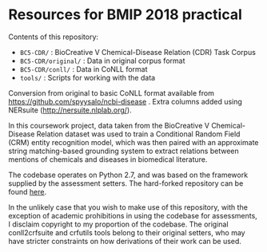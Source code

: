 # Resources for BMIP 2018 practical

Contents of this repository:

- `BC5-CDR/`          :  BioCreative V Chemical-Disease Relation (CDR) Task Corpus
- `BC5-CDR/original/` :   Data in original corpus format
- `BC5-CDR/conll/`    :   Data in CoNLL format
- `tools/`                 :   Scripts for working with the data

Conversion from original to basic CoNLL format available from
https://github.com/spyysalo/ncbi-disease . Extra columns added using
NERsuite (http://nersuite.nlplab.org/).

In this coursework project, data taken from the BioCreative V Chemical-Disease Relation dataset was used to train a Conditional Random Field (CRM) entity recognition model, which was then paired with an approximate string matching-based grounding system to extract relations between mentions of chemicals and diseases in biomedical literature. 

The codebase operates on Python 2.7, and was based on the framework supplied by the assessment setters. The hard-forked repository can be found [here](https://github.com/cambridgeltl/bmip-2018/).

In the unlikely case that you wish to make use of this repository, with the exception of academic prohibitions in using the codebase for assessments, I disclaim copyright to my proportion of the codebase. The original conll2crfsuite and crfutils tools belong to their original setters, who may have stricter constraints on how derivations of their work can be used.
